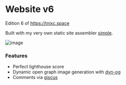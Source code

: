 # Website v6

Edition 6 of https://tnixc.space

Built with my very own static site assembler [simple](https://github.com/tnixc/simple).

![image](https://github.com/user-attachments/assets/c3e1189d-6910-4103-9b4f-522cb6aab54f)

### Features

- Perfect lighthouse score
- Dynamic open graph image generation with [dyn-og](https://github.com/tnixc/dyn-og)
- Comments via [giscus](https://giscus.app/)
